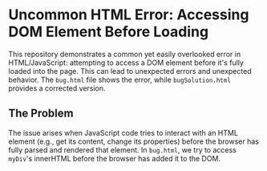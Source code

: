 # Uncommon HTML Error: Accessing DOM Element Before Loading

This repository demonstrates a common yet easily overlooked error in HTML/JavaScript: attempting to access a DOM element before it's fully loaded into the page.  This can lead to unexpected errors and unexpected behavior.  The `bug.html` file shows the error, while `bugSolution.html` provides a corrected version.

## The Problem

The issue arises when JavaScript code tries to interact with an HTML element (e.g., get its content, change its properties) before the browser has fully parsed and rendered that element. In `bug.html`, we try to access `myDiv`'s innerHTML before the browser has added it to the DOM.